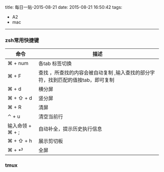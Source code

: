 title: 每日一贴-2015-08-21
date: 2015-08-21 16:50:42
tags:
- A2
- mac
---

### zsh常用快捷键

|命令|描述|
|---|----|
|⌘ + num|各tab 标签切换 |
|⌘ + F|查找 ，所查找的内容会被自动复制 ,输入查找的部分字符，找到匹配的值按tab，即可复制 |
|⌘ + d|横分屏 |
|⌘ + ⇧ + d|竖分屏|
|⌘ + R|清屏|
|⌃ + u|清空当前行|
|输入命领 + ⌘ + ;|自动补全，提示历史执行信息|
|⌘ + ⇧ + h|展示剪切板|
|⌘ + ⏎ |全屏|





### tmux